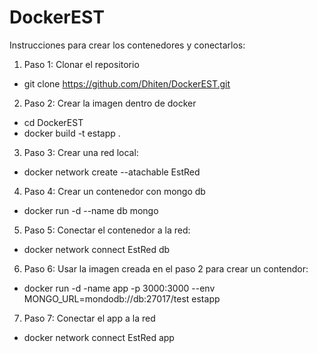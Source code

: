 # DockerEST  
Instrucciones para crear los contenedores y conectarlos:
1. Paso 1: Clonar el repositorio 
* git clone https://github.com/Dhiten/DockerEST.git
2. Paso 2: Crear la imagen dentro de docker
* cd DockerEST
* docker build -t estapp .
3. Paso 3: Crear una red local: 
* docker network create --atachable EstRed 
4. Paso 4: Crear un contenedor con mongo db
* docker run -d --name db mongo 
5. Paso 5: Conectar el  contenedor a la red:
* docker network connect EstRed db
6. Paso 6: Usar la imagen creada en el paso 2 para crear un contendor:
* docker run -d -name app -p 3000:3000 --env MONGO_URL=mondodb://db:27017/test estapp
7. Paso 7: Conectar el app a la red
* docker network connect EstRed app 
